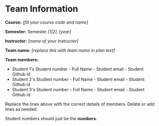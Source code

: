 # Team Information

**Course:** _[fill your course code and name]_

**Semester:** Semester _[1|2]_, _[year]_

**Instructor:** _[name of your instructor]_

**Team name:** _[replace this with team name in plan text]_

**Team members:**

* Student 1's Student number - Full Name - Student email - Student Github id
* Student 2's Student number - Full Name - Student email - Student Github id
* Student 3's Student number - Full Name - Student email - Student Github id

Replace the lines above with the correct details of members. Delete or add lines as needed.

Student numbers should just be the **numbers**.